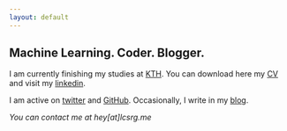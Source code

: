```yaml
---
layout: default
---
```


## Machine Learning. Coder. Blogger.

I am currently finishing my studies at [KTH](https://www.kth.se/profile/lucasrg/). You can download here my [CV](files/CV.pdf) and visit my [linkedin](linkedin.com/in/lucasrodes).

I am active on [twitter](http://twitter.com/lucasrodesg) and [GitHub](github.com/lucasrodesg). Occasionally, I write in my [blog](https://medium.com/@lucasrg). 

<i class="fa fa-paper-plane"> You can contact me at hey[at]lcsrg.me
